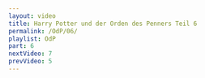 ```yaml
---
layout: video
title: Harry Potter und der Orden des Penners Teil 6
permalink: /OdP/06/
playlist: OdP
part: 6
nextVideo: 7
prevVideo: 5
---
```

